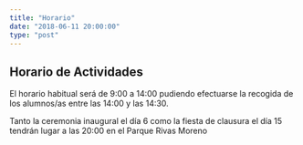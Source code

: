 ```yaml
---
title: "Horario"
date: "2018-06-11 20:00:00"
type: "post"
---
```


## Horario de Actividades

El horario habitual será de 9:00 a 14:00 pudiendo efectuarse la
recogida de los alumnos/as entre las 14:00 y las 14:30.

Tanto la ceremonia inaugural el día 6 como la fiesta de clausura el
día 15 tendrán lugar a las 20:00 en el Parque Rivas Moreno
